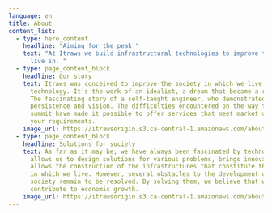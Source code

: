 ```yaml
---
language: en
title: About
content_list:
  - type: hero_content
    headline: "Aiming for the peak "
    text: "At Itraws we build infrastructural technologies to improve the world we
      live in. "
  - type: page_content_block
    headline: Our story
    text: Itraws was conceived to improve the society in which we live, through
      technology. It’s the work of an idealist, a dream that became a reality.
      The fascinating story of a self-taught engineer, who demonstrated
      persistence and vision. The difficulties encountered on the way to the
      summit have made it possible to offer services that meet market demand and
      your requirements.
    image_url: https://itrawsorigin.s3.ca-central-1.amazonaws.com/about-image-1-v2.jpg
  - type: page_content_block
    headline: Solutions for society
    text: As far as it may be, we have always been fascinated by technology. It
      allows us to design solutions for various problems, brings innovation, and
      allows the construction of the infrastructures that constitute the world
      in which we live. However, several obstacles to the development of our
      society remain to be resolved. By solving them, we believe that we can
      contribute to economic growth.
    image_url: https://itrawsorigin.s3.ca-central-1.amazonaws.com/about-image-2-v2.jpg
---
```

